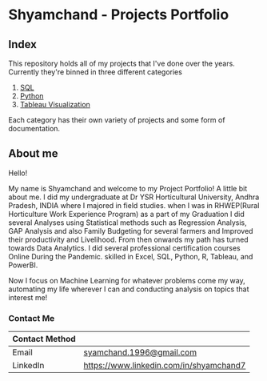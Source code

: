 # Shyamchand - Projects Portfolio

## Index

This repository holds all of my projects that I've done over the years. Currently they're binned in three different categories

1. [SQL]()
2. [Python]()
3. [Tableau Visualization](https://github.com/shyamchand114/Data_Analytics_portfolio/tree/main/Data%20visualization)

Each category has their own variety of projects and some form of documentation.

## About me

Hello!

My name is Shyamchand and welcome to my Project Portfolio! A little bit about me. I did my undergraduate at Dr YSR Horticultural University, Andhra Pradesh, INDIA where I majored in field studies. when I was in RHWEP(Rural Horticulture Work Experience Program) as a part of my Graduation I did several Analyses using Statistical methods such as Regression Analysis, GAP Analysis and also Family Budgeting for several farmers and Improved their productivity and Livelihood. From then onwards my path has turned towards Data Analytics. I did several professional certification courses Online During the Pandemic. skilled in Excel, SQL, Python, R, Tableau, and PowerBI.

Now I focus on Machine Learning for whatever problems come my way, automating my life wherever I can and conducting analysis on topics that interest me!

### Contact Me

| Contact Method |  |
| --- | --- |
| Email | syamchand.1996@gmail.com |
| LinkedIn | https://www.linkedin.com/in/shyamchand7 |

